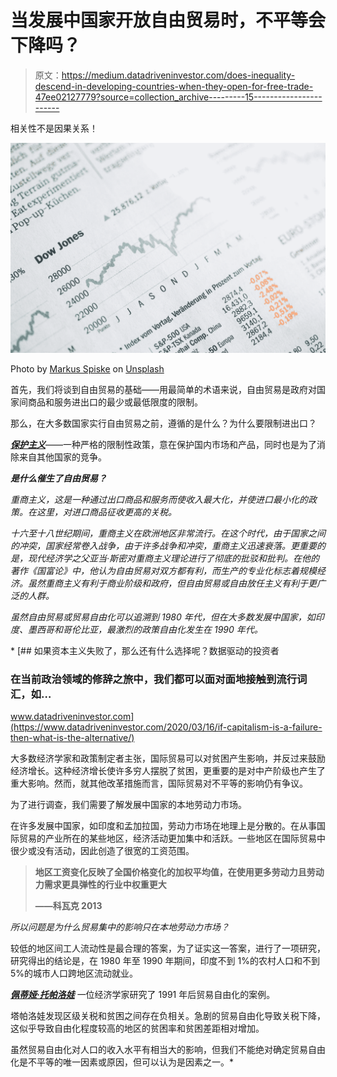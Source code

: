 # 当发展中国家开放自由贸易时，不平等会下降吗？

> 原文：<https://medium.datadriveninvestor.com/does-inequality-descend-in-developing-countries-when-they-open-for-free-trade-47ee02127779?source=collection_archive---------15----------------------->

相关性不是因果关系！

![](img/204887771ec8b8f18d4c45d6f09265bc.png)

Photo by [Markus Spiske](https://unsplash.com/@markusspiske?utm_source=medium&utm_medium=referral) on [Unsplash](https://unsplash.com?utm_source=medium&utm_medium=referral)

首先，我们将谈到自由贸易的基础——用最简单的术语来说，自由贸易是政府对国家间商品和服务进出口的最少或最低限度的限制。

那么，在大多数国家实行自由贸易之前，遵循的是什么？为什么要限制进出口？

[***保护主义***](https://www.britannica.com/topic/protectionism)——一种严格的限制性政策，意在保护国内市场和产品，同时也是为了消除来自其他国家的竞争。

***是什么催生了自由贸易？***

[](https://www.britannica.com/topic/mercantilism)*重商主义，这是一种通过出口商品和服务而使收入最大化，并使进口最小化的政策。在这里，对进口商品征收更高的关税。*

*十六至十八世纪期间，重商主义在欧洲地区非常流行。在这个时代，由于国家之间的冲突，国家经常卷入战争，由于许多战争和冲突，重商主义迅速衰落。更重要的是，现代经济学之父亚当·斯密对重商主义理论进行了彻底的批驳和批判。在他的著作《国富论》中，他认为自由贸易对双方都有利，而生产的专业化标志着规模经济。虽然重商主义有利于商业阶级和政府，但自由贸易或自由放任主义有利于更广泛的人群。*

*虽然自由贸易或贸易自由化可以追溯到 1980 年代，但在大多数发展中国家，如印度、墨西哥和哥伦比亚，最激烈的政策自由化发生在 1990 年代。*

*[](https://www.datadriveninvestor.com/2020/03/16/if-capitalism-is-a-failure-then-what-is-the-alternative/) [## 如果资本主义失败了，那么还有什么选择呢？数据驱动的投资者

### 在当前政治领域的修辞之旅中，我们都可以面对面地接触到流行词汇，如…

www.datadriveninvestor.com](https://www.datadriveninvestor.com/2020/03/16/if-capitalism-is-a-failure-then-what-is-the-alternative/) 

大多数经济学家和政策制定者主张，国际贸易可以对贫困产生影响，并反过来鼓励经济增长。这种经济增长使许多穷人摆脱了贫困，更重要的是对中产阶级也产生了重大影响。然而，就其他改革措施而言，国际贸易对不平等的影响仍有争议。

为了进行调查，我们需要了解发展中国家的本地劳动力市场。

在许多发展中国家，如印度和孟加拉国，劳动力市场在地理上是分散的。在从事国际贸易的产业所在的某些地区，经济活动更加集中和活跃。一些地区在国际贸易中很少或没有活动，因此创造了很宽的工资范围。

> **地区工资变化反映了全国价格变化的加权平均值，在使用更多劳动力且劳动力需求更具弹性的行业中权重更大**
> 
> **——科瓦克 2013**

*所以问题是为什么贸易集中的影响只在本地劳动力市场？*

较低的地区间工人流动性是最合理的答案，为了证实这一答案，进行了一项研究，研究得出的结论是，在 1980 年至 1990 年期间，印度不到 1%的农村人口和不到 5%的城市人口跨地区流动就业。

[***佩蒂娅·托帕洛娃***](https://www.nber.org/papers/w11614) 一位经济学家研究了 1991 年后贸易自由化的案例。

塔帕洛娃发现区级关税和贫困之间存在负相关。急剧的贸易自由化导致关税下降，这似乎导致自由化程度较高的地区的贫困率和贫困差距相对增加。

虽然贸易自由化对人口的收入水平有相当大的影响，但我们不能绝对确定贸易自由化是不平等的唯一因素或原因，但可以认为是因素之一。*